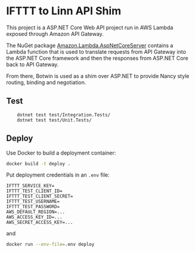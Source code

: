 # IFTTT to Linn API Shim

This project is a ASP.NET Core Web API project run in AWS Lambda exposed through Amazon API Gateway. 

The NuGet package [Amazon.Lambda.AspNetCoreServer](https://www.nuget.org/packages/Amazon.Lambda.AspNetCoreServer) contains a Lambda function that is used to translate requests from API Gateway into the ASP.NET Core framework and then the responses from ASP.NET Core back to API Gateway.

From there, Botwin is used as a shim over ASP.NET to provide Nancy style routing, binding and negotiation. 

## Test

```
    dotnet test test/Integration.Tests/
    dotnet test test/Unit.Tests/
```

## Deploy

Use Docker to build a deployment container:

```bash
docker build -t deploy .
```

Put deployment credentials in an `.env` file:

```
IFTTT_SERVICE_KEY=
IFTTT_TEST_CLIENT_ID=
IFTTT_TEST_CLIENT_SECRET=
IFTTT_TEST_USERNAME=
IFTTT_TEST_PASSWORD=
AWS_DEFAULT_REGION=...
AWS_ACCESS_KEY_ID=...
AWS_SECRET_ACCESS_KEY=...
```

and

```bash
docker run --env-file=.env deploy
```
